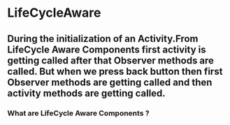 # LifeCycleAware

## During the initialization of an Activity.From LifeCycle Aware Components first activity is getting called after that Observer methods are called. But when we press back button then first Observer methods are getting called and then activity methods are getting called.


### What are LifeCycle Aware Components ?


